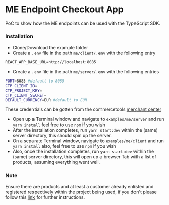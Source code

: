 # ME Endpoint Checkout App

PoC to show how the ME endpoints can be used with the TypeScript SDK.

### Installation

- Clone/Download the example folder
- Create a `.env` file in the path `me/client/.env` with the following entry

```txt
REACT_APP_BASE_URL=http://localhost:8085
```

- Create a `.env` file in the path `me/server/.env` with the following entries

```bash
PORT=8085 #default to 8085
CTP_CLIENT_ID=
CTP_PROJECT_KEY=
CTP_CLIENT_SECRET=
DEFAULT_CURRENCY=EUR #default to EUR
```

These credentials can be gotten from the commercetools [merchant center](https://mc.europe-west1.gcp.commercetools.com/login?reason=unauthorized&redirectTo=https%3A%2F%2Fmc.europe-west1.gcp.commercetools.com)

- Open up a Terminal window and navigate to `examples/me/server` and run `yarn install` feel free to use `npm` if you wish
- After the installation completes, run `yarn start:dev` within the (same) server directory, this should spin up the server.
- On a separate Terminal window, navigate to `examples/me/client` and run `yarn install` also, feel free to use `npm` if you wish
- Also, once the installation completes, run `yarn start:dev` within the (same) server directory, this will open up a browser Tab with a list of products, assuming everything went well.

### Note

Ensure there are products and at least a customer already enlisted and registered respectively within the project being used, if you don't please follow this [link](https://github.com/commercetools/commercetools-sunrise-data) for further instructions.
